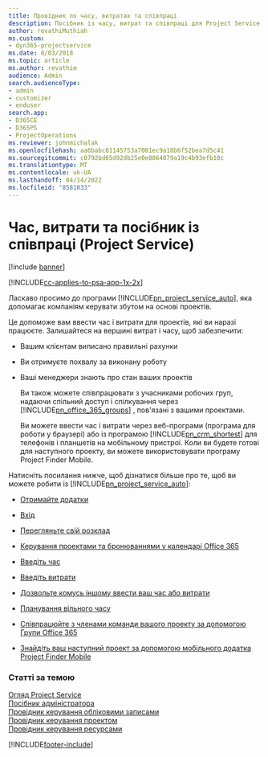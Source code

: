 ```yaml
---
title: Провідник по часу, витратах та співпраці
description: Посібник із часу, витрат та співпраці для Project Service
author: revathiMuthiah
ms.custom:
- dyn365-projectservice
ms.date: 8/03/2018
ms.topic: article
ms.author: revathim
audience: Admin
search.audienceType:
- admin
- customizer
- enduser
search.app:
- D365CE
- D365PS
- ProjectOperations
ms.reviewer: johnmichalak
ms.openlocfilehash: aa6babc81145753a7081ec9a18b6f52bea7d5c41
ms.sourcegitcommit: c0792bd65d92db25e0e8864879a19c4b93efb10c
ms.translationtype: MT
ms.contentlocale: uk-UA
ms.lasthandoff: 04/14/2022
ms.locfileid: "8581033"
---
```

# <a name="time-expense-and-collaboration-guide-project-service"></a>Час, витрати та посібник із співпраці (Project Service)

[!include [banner](../includes/psa-now-project-operations.md)]

[!INCLUDE[cc-applies-to-psa-app-1x-2x](../includes/cc-applies-to-psa-app-1x-2x.md)]

Ласкаво просимо до програми [!INCLUDE[pn_project_service_auto](../includes/pn-project-service-auto.md)], яка допомагає компаніям керувати збутом на основі проектів. 
  
 Це допоможе вам ввести час і витрати для проектів, які ви наразі працюєте. Залишайтеся на вершині витрат і часу, щоб забезпечити:  
  
- Вашим клієнтам виписано правильні рахунки  
  
- Ви отримуєте похвалу за виконану роботу  
  
- Ваші менеджери знають про стан ваших проектів  
  
  Ви також можете співпрацювати з учасниками робочих груп, надаючи спільний доступ і спілкування через [!INCLUDE[pn_office_365_groups](../includes/pn-office-365-groups.md)] , пов'язані з вашими проектами.  
  
  Ви можете ввести час і витрати через веб-програми (програма для роботи у браузері) або із програмою [!INCLUDE[pn_crm_shortest](../includes/pn-crm-shortest.md)] для телефонів і планшетів на мобільному пристрої. Коли ви будете готові для наступного проекту, ви можете використовувати програму Project Finder Mobile.  
  
Натисніть посилання нижче, щоб дізнатися більше про те, щоб ви можете робити із [!INCLUDE[pn_project_service_auto](../includes/pn-project-service-auto.md)]:  
  
-   [Отримайте додатки](../psa/get-apps.md)  
  
-   [Вхід](../psa/sign-in.md)  
  
-   [Перегляньте свій розклад](../psa/view-schedule.md)  
  
-   [Керування проектами та бронюваннями у календарі Office 365](../psa/manage-project-bookings-office-365-calendar.md)  
  
-   [Введіть час](../psa/enter-time.md)  
  
-   [Введіть витрати](../psa/enter-expenses.md)  
  
-   [Дозвольте комусь іншому ввести ваш час або витрати](../psa/allow-someone-else-enter-time-entry-expense.md)  
  
-   [Планування вільного часу](../psa/schedule-time-off.md)  
  
-   [Співпрацюйте з членами команди вашого проекту за допомогою Групи Office 365](../psa/collaborate-project-team-members-office-365-groups.md)  
  
-   [Знайдіть ваш наступний проект за допомогою мобільного додатка Project Finder Mobile](../psa/find-next-project-finder-mobile-app.md)  
  
### <a name="see-also"></a>Статті за темою  
 [Огляд Project Service](../psa/overview.md)   
 [Посібник адміністратора](../psa/admin-guide.md)   
 [Провідник керування обліковими записами](../psa/account-manager-guide.md)   
 [Провідник керування проектом](../psa/project-manager-guide.md)   
 [Провідник керування ресурсами](../psa/resource-manager-guide.md)   


[!INCLUDE[footer-include](../includes/footer-banner.md)]
